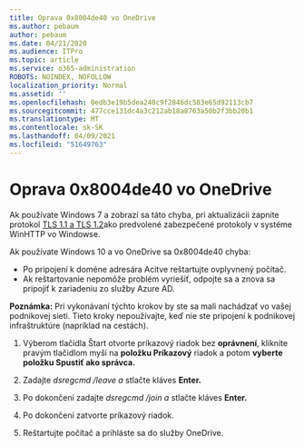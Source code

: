 ```yaml
---
title: Oprava 0x8004de40 vo OneDrive
ms.author: pebaum
author: pebaum
ms.date: 04/21/2020
ms.audience: ITPro
ms.topic: article
ms.service: o365-administration
ROBOTS: NOINDEX, NOFOLLOW
localization_priority: Normal
ms.assetid: ''
ms.openlocfilehash: 0edb3e19b5dea240c9f2846dc503e65d92113cb7
ms.sourcegitcommit: 477cce131dc4a3c212ab18a8763a50b2f3bb20b1
ms.translationtype: MT
ms.contentlocale: sk-SK
ms.lasthandoff: 04/09/2021
ms.locfileid: "51649763"
---
```

# <a name="fix-0x8004de40-error-in-onedrive"></a>Oprava 0x8004de40 vo OneDrive

Ak používate Windows 7 a zobrazí sa táto chyba, pri aktualizácii zapnite protokol [TLS 1.1 a TLS 1.2](https://support.microsoft.com/topic/update-to-enable-tls-1-1-and-tls-1-2-as-default-secure-protocols-in-winhttp-in-windows-c4bd73d2-31d7-761e-0178-11268bb10392)ako predvolené zabezpečené protokoly v systéme WinHTTP vo Windowse.

Ak používate Windows 10 a vo OneDrive sa 0x8004de40 chyba:

- Po pripojení k doméne adresára Acitve reštartujte ovplyvnený počítač.
- Ak reštartovanie nepomôže problém vyriešiť, odpojte sa a znova sa pripojiť k zariadeniu zo služby Azure AD. 

**Poznámka:** Pri vykonávaní týchto krokov by ste sa mali nachádzať vo vašej podnikovej sieti. Tieto kroky nepoužívajte, keď nie ste pripojení k podnikovej infraštruktúre (napríklad na cestách). 

1. Výberom tlačidla Štart otvorte príkazový riadok bez **oprávnení**, kliknite pravým tlačidlom myši na **položku Príkazový** riadok a potom **vyberte položku Spustiť ako správca.**

1. Zadajte *dsregcmd /leave a* stlačte kláves **Enter.**

1. Po dokončení zadajte *dsregcmd /join a* stlačte kláves **Enter.**

1. Po dokončení zatvorte príkazový riadok.

1. Reštartujte počítač a prihláste sa do služby OneDrive.